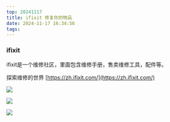 ```yaml
---
top: 20241117
title: ifixit 修复你的物品
date: 2024-11-17 16:34:56
tags:
---
```


### ifixit

ifixit是一个维修社区，里面包含维修手册，售卖维修工具，配件等。

探索维修的世界 [https://zh.ifixit.com/](https://zh.ifixit.com/)

![](/images/ifixit01.png)

![](/images/ifixit02.png)

![](/images/ifixit03.png)

